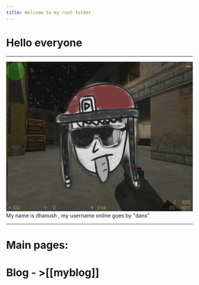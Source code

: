 ```yaml
---
title: Welcome to my root folder
---
```

# Hello everyone
---
![dans](content/images/logo.png)
My name is dhanush , my username online goes by "dans".


---

# Main pages:
# Blog - >[[myblog]]






